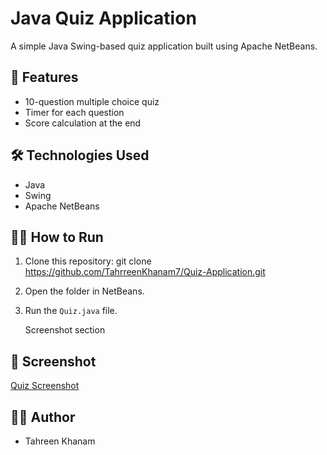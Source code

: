 # Java Quiz Application

A simple Java Swing-based quiz application built using Apache NetBeans.

## 🚀 Features

- 10-question multiple choice quiz
- Timer for each question
- Score calculation at the end

## 🛠️ Technologies Used

- Java
- Swing
- Apache NetBeans

## 🧑‍💻 How to Run

1. Clone this repository:
git clone https://github.com/TahrreenKhanam7/Quiz-Application.git
2. Open the folder in NetBeans.
3. Run the `Quiz.java` file.

    Screenshot section
  
## 📸 Screenshot
[Quiz Screenshot](images/quiz.png)


## 🙋‍♀️ Author

- Tahreen Khanam
